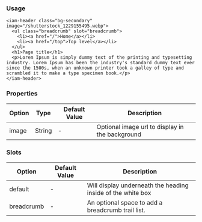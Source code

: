 ### Usage

```
<iam-header class="bg-secondary" image="/shutterstock_1229155495.webp">
  <ul class="breadcrumb" slot="breadcrumb">
    <li><a href="/">Home</a></li>
    <li><a href="/top">Top level</a></li>
  </ul>
  <h1>Page title</h1>
  <p>Lorem Ipsum is simply dummy text of the printing and typesetting industry. Lorem Ipsum has been the industry's standard dummy text ever since the 1500s, when an unknown printer took a galley of type and scrambled it to make a type specimen book.</p>
</iam-header>
```

### Properties

| Option | Type | Default Value | Description |
| ------ | ---- | ------------- | ----------- |
| image | String | - | Optional image url to display in the background |


### Slots

| Option | Default Value | Description |
| ------ | ------------- | ----------- |
| default | - | Will display underneath the heading inside of the white box |
| breadcrumb | - | An optional space to add a breadcrumb trail list. |
